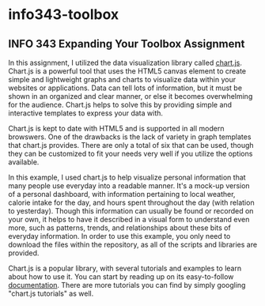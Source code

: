 # info343-toolbox
## INFO 343 Expanding Your Toolbox Assignment

In this assignment, I utilized the data visualization library called [chart.js](http://www.chartjs.org/).  Chart.js is a powerful tool that uses the HTML5 canvas element to create simple and lightweight graphs and charts to visualize data within your websites or applications.  Data can tell lots of information, but it must be shown in an organized and clear manner, or else it becomes overwhelming for the audience.  Chart.js helps to solve this by providing simple and interactive templates to express your data with.

Chart.js is kept to date with HTML5 and is supported in all modern browswers.  One of the drawbacks is the lack of variety in graph templates that chart.js provides.  There are only a total of six that can be used, though they can be customized to fit your needs very well if you utilize the options available.

In this example, I used chart.js to help visualize personal information that many people use everyday into a readable manner.  It's a mock-up version of a personal dashboard, with information pertaining to local weather, calorie intake for the day, and hours spent throughout the day (with relation to yesterday).  Though this information can usually be found or recorded on your own, it helps to have it described in a visual form to understand even more, such as patterns, trends, and relationships about these bits of everyday information.  In order to use this example, you only need to download the files within the repository, as all of the scripts and libraries are provided.

Chart.js is a popular library, with several tutorials and examples to learn about how to use it.  You can start by reading up on its easy-to-follow [documentation](https://www.chartjs.org/docs).  There are more tutorials you can find by simply googling "chart.js tutorials" as well.
